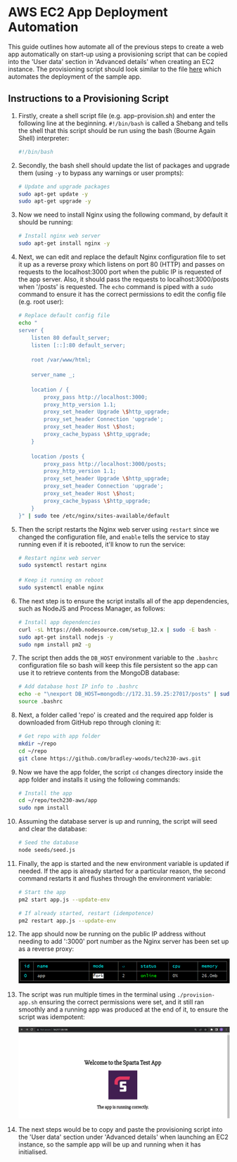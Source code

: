 # AWS EC2 App Deployment Automation

This guide outlines how automate all of the previous steps to create a web app automatically on start-up using a provisioning script that can be copied into the 'User data' section in 'Advanced details' when creating an EC2 instance. The provisioning script should look similar to the file [here](https://github.com/bradley-woods/tech230-aws/blob/main/provision-app.sh) which automates the deployment of the sample app.

## Instructions to a Provisioning Script

1. Firstly, create a shell script file (e.g. app-provision.sh) and enter the following line at the beginning. `#!/bin/bash` is called a Shebang and tells the shell that this script should be run using the bash (Bourne Again Shell) interpreter:

    ```bash
    #!/bin/bash
    ```

2. Secondly, the bash shell should update the list of packages and upgrade them (using `-y` to bypass any warnings or user prompts):

    ```bash
    # Update and upgrade packages
    sudo apt-get update -y
    sudo apt-get upgrade -y
    ```

3. Now we need to install Nginx using the following command, by default it should be running:

    ```bash
    # Install nginx web server
    sudo apt-get install nginx -y
    ```

4. Next, we can edit and replace the default Nginx configuration file to set it up as a reverse proxy which listens on port 80 (HTTP) and passes on requests to the localhost:3000 port when the public IP is requested of the app server. Also, it should pass the requests to localhost:3000/posts when '/posts' is requested. The `echo` command is piped with a `sudo` command to ensure it has the correct permissions to edit the config file (e.g. root user):

    ```bash
    # Replace default config file
    echo "
    server {
        listen 80 default_server;
        listen [::]:80 default_server;

        root /var/www/html;

        server_name _;

        location / {
            proxy_pass http://localhost:3000;
            proxy_http_version 1.1;
            proxy_set_header Upgrade \$http_upgrade;
            proxy_set_header Connection 'upgrade';
            proxy_set_header Host \$host;
            proxy_cache_bypass \$http_upgrade;
        }

        location /posts {
            proxy_pass http://localhost:3000/posts;
            proxy_http_version 1.1;
            proxy_set_header Upgrade \$http_upgrade;
            proxy_set_header Connection 'upgrade';
            proxy_set_header Host \$host;
            proxy_cache_bypass \$http_upgrade;
        }
    }" | sudo tee /etc/nginx/sites-available/default
    ```

5. Then the script restarts the Nginx web server using `restart` since we changed the configuration file, and `enable` tells the service to stay running even if it is rebooted, it'll know to run the service: 

    ```bash
    # Restart nginx web server
    sudo systemctl restart nginx

    # Keep it running on reboot
    sudo systemctl enable nginx
    ```

6. The next step is to ensure the script installs all of the app dependencies, such as NodeJS and Process Manager, as follows:

    ```bash
    # Install app dependencies
    curl -sL https://deb.nodesource.com/setup_12.x | sudo -E bash -
    sudo apt-get install nodejs -y
    sudo npm install pm2 -g
    ```

7. The script then adds the `DB_HOST` environment variable to the `.bashrc` configuration file so bash will keep this file persistent so the app can use it to retrieve contents from the MongoDB database:

    ```bash
    # Add database host IP info to .bashrc
    echo -e "\nexport DB_HOST=mongodb://172.31.59.25:27017/posts" | sudo tee -a .bashrc
    source .bashrc
    ```

8. Next, a folder called 'repo' is created and the required app folder is downloaded from GitHub repo through cloning it:

    ```bash
    # Get repo with app folder
    mkdir ~/repo
    cd ~/repo
    git clone https://github.com/bradley-woods/tech230-aws.git
    ```

9. Now we have the app folder, the script `cd` changes directory inside the app folder and installs it using the following commands:

    ```bash
    # Install the app
    cd ~/repo/tech230-aws/app
    sudo npm install
    ```

10. Assuming the database server is up and running, the script will seed and clear the database:

    ```bash
    # Seed the database
    node seeds/seed.js
    ```

11. Finally, the app is started and the new environment variable is updated if needed. If the app is already started for a particular reason, the second command restarts it and flushes through the environment variable:

    ```bash
    # Start the app
    pm2 start app.js --update-env
    ```

    ```bash
    # If already started, restart (idempotence)
    pm2 restart app.js --update-env
    ```

12. The app should now be running on the public IP address without needing to add ':3000' port number as the Nginx server has been set up as a reverse proxy:

    ![Node app running](images/node-running.png)

13. The script was run multiple times in the terminal using `./provision-app.sh` ensuring the correct permissions were set, and it still ran smoothly and a running app was produced at the end of it, to ensure the script was idempotent:

    ![Sample app running in browser](images/aws-app-page.png)

14. The next steps would be to copy and paste the provisioning script into the 'User data' section under 'Advanced details' when launching an EC2 instance, so the sample app will be up and running when it has initialised.
